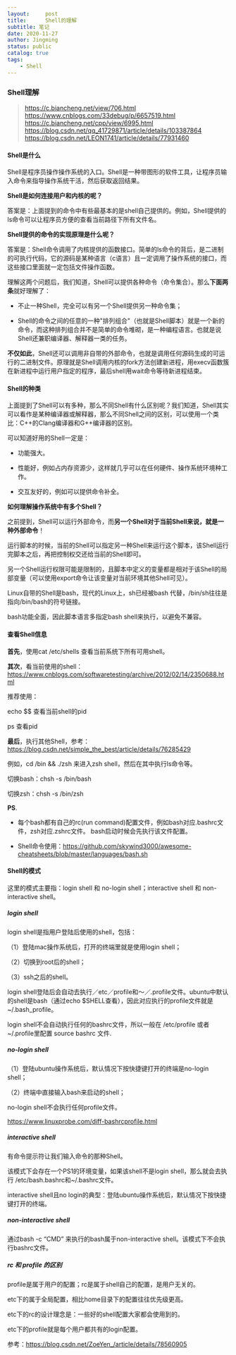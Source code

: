 ```yaml
---
layout:     post
title:      Shell的理解
subtitle: 笔记
date: 2020-11-27
author: Jingming
status: public
catalog: true
tags:
    - Shell
---
```


### Shell理解
> https://c.biancheng.net/view/706.html <br/>
> https://www.cnblogs.com/33debug/p/6657519.html<br/>
> https://c.biancheng.net/cpp/view/6995.html<br/>
> https://blog.csdn.net/qq_41729871/article/details/103387864<br/>
> https://blog.csdn.net/LEON1741/article/details/77931460<br/>


#### Shell是什么

Shell是程序员操作操作系统的入口。Shell是一种带图形的软件工具，让程序员输入命令来指导操作系统干活，然后获取返回结果。

**Shell是如何连接用户和内核的呢？**

答案是：上面提到的命令中有些最基本的是shell自己提供的。例如，Shell提供的ls命令可以让程序员方便的查看当前路径下所有文件名。

**Shell提供的命令的实现原理是什么呢？**

答案是：Shell命令调用了内核提供的函数接口。简单的ls命令的背后，是二进制的可执行代码，它的源码是某种语言（c语言）且一定调用了操作系统的接口，而这些接口里面就一定包括文件操作函数。

理解这两个问题后，我们知道，Shell可以提供各种命令（命令集合）。那么**下面两条**就好理解了：

- 不止一种Shell，完全可以有另一个Shell提供另一种命令集；

- Shell的命令之间的任意的一种"排列组合"（也就是Shell脚本）就是一个新的命令，而这种排列组合并不是简单的命令堆砌，是一种编程语言。也就是说Shell还兼职编译器、解释器一类的任务。

**不仅如此**，Shell还可以调用非自带的外部命令，也就是调用任何源码生成的可运行的二进制文件。原理就是Shell调用内核的fork方法创建新进程，用execv函数簇在新进程中运行用户指定的程序，最后shell用wait命令等待新进程结束。

#### Shell的种类

上面提到了Shell可以有多种，那么不同Shell有什么区别呢？我们知道，Shell其实可以看作是某种编译器或解释器，那么不同Shell之间的区别，可以使用一个类比：C++的Clang编译器和G++编译器的区别。

可以知道好用的Shell一定是：

- 功能强大。

- 性能好，例如占内存资源少，这样就几乎可以在任何硬件、操作系统环境种工作。

- 交互友好的，例如可以提供命令补全。


**如何理解操作系统中有多个Shell？**

之前提到，Shell可以运行外部命令，而**另一个Shell对于当前Shell来说，就是一种外部命令**！

运行脚本的时候，当前的Shell可以指定另一种Shell来运行这个脚本，该Shell运行完脚本之后，再把控制权交还给当前的Shell即可。

另一个Shell运行权限可能是限制的，且脚本中定义的变量都是相对于该Shell的局部变量（可以使用export命令让该变量对当前环境其他Shell可见）。

Linux自带的Shell是bash，现代的Linux上，sh已经被bash 代替，/bin/sh往往是指向/bin/bash的符号链接。

bash功能全面，因此脚本语言多指定bash shell来执行，以避免不兼容。

#### 查看Shell信息

**首先**，使用cat /etc/shells 查看当前系统下所有可用shell。

**其次**，看当前使用的shell： https://www.cnblogs.com/softwaretesting/archive/2012/02/14/2350688.html

推荐使用：

echo $$  查看当前shell的pid

ps 查看pid

**最后**，执行其他Shell，参考：https://blog.csdn.net/simple_the_best/article/details/76285429

例如，cd /bin && ./zsh 来进入zsh shell，然后在其中执行ls命令等。

切换bash：chsh -s /bin/bash

切换zsh：chsh -s /bin/zsh

**PS**.
- 每个bash都有自己的rc(run command)配置文件，例如bash对应.bashrc文件，zsh对应.zshrc文件。
bash启动时候会先执行该文件配置。

- Shell命令使用：https://github.com/skywind3000/awesome-cheatsheets/blob/master/languages/bash.sh

#### Shell的模式

这里的模式主要指：login shell 和 no-login shell；interactive shell 和 non-interactive shell。

##### login shell

login shell是指用户登陆后使用的shell，包括：

（1）登陆mac操作系统后，打开的终端里就是使用login shell；

（2）切换到root后的shell；

（3）ssh之后的shell。

login shell登陆后会自动去执行／etc／profile和～／.profile文件。ubuntu中默认的shell是bash（通过echo $SHELL查看），因此对应执行的profile文件就是~/.bash_profile。

login shell不会自动执行任何的bashrc文件，所以一般在 /etc/profile 或者 ~/.profile里配置 source bashrc 文件.

##### no-login shell
（1）登陆ubuntu操作系统后，默认情况下按快捷键打开的终端是no-login shell；

（2）终端中直接输入bash来启动的shell；

no-login shell不会执行任何profile文件。

https://www.linuxprobe.com/diff-bashrcprofile.html

##### interactive shell
有命令提示符让我们输入命令的那种Shell。

该模式下会存在一个PS1的环境变量，如果该shell不是login shell，那么就会去执行 /etc/bash.bashrc和~/.bashrc文件。

interactive shell且no login的典型：登陆ubuntu操作系统后，默认情况下按快捷键打开的终端。

##### non-interactive shell

通过bash -c “CMD” 来执行的bash属于non-interactive shell。该模式下不会执行bashrc文件。

##### rc 和 profile 的区别

profile是属于用户的配置；rc是属于shell自己的配置，是用户无关的。

etc下的属于全局配置，相比home目录下的配置往往优先级更高。

etc下的rc的设计理念是：一些好的shell配置大家都会使用到的。

etc下的profile就是每个用户都共有的login配置。

参考：https://blog.csdn.net/ZoeYen_/article/details/78560905